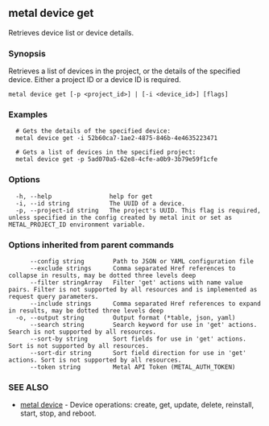 ## metal device get

Retrieves device list or device details.

### Synopsis

Retrieves a list of devices in the project, or the details of the specified device. Either a project ID or a device ID is required.

```
metal device get [-p <project_id>] | [-i <device_id>] [flags]
```

### Examples

```
  # Gets the details of the specified device:
  metal device get -i 52b60ca7-1ae2-4875-846b-4e4635223471
  
  # Gets a list of devices in the specified project:
  metal device get -p 5ad070a5-62e8-4cfe-a0b9-3b79e59f1cfe
```

### Options

```
  -h, --help                help for get
  -i, --id string           The UUID of a device.
  -p, --project-id string   The project's UUID. This flag is required, unless specified in the config created by metal init or set as METAL_PROJECT_ID environment variable.
```

### Options inherited from parent commands

```
      --config string        Path to JSON or YAML configuration file
      --exclude strings      Comma separated Href references to collapse in results, may be dotted three levels deep
      --filter stringArray   Filter 'get' actions with name value pairs. Filter is not supported by all resources and is implemented as request query parameters.
      --include strings      Comma separated Href references to expand in results, may be dotted three levels deep
  -o, --output string        Output format (*table, json, yaml)
      --search string        Search keyword for use in 'get' actions. Search is not supported by all resources.
      --sort-by string       Sort fields for use in 'get' actions. Sort is not supported by all resources.
      --sort-dir string      Sort field direction for use in 'get' actions. Sort is not supported by all resources.
      --token string         Metal API Token (METAL_AUTH_TOKEN)
```

### SEE ALSO

* [metal device](metal_device.md)	 - Device operations: create, get, update, delete, reinstall, start, stop, and reboot.

